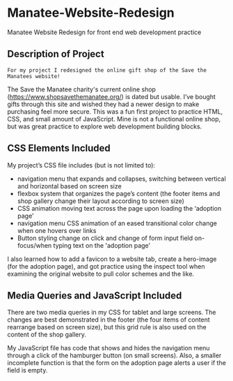 # Manatee-Website-Redesign
Manatee Website Redesign for front end web development practice

## Description of Project
	For my project I redesigned the online gift shop of the Save the Manatees website!
The Save the Manatee charity's current online shop (https://www.shopsavethemanatee.org/) is dated but usable. 
I’ve bought gifts through this site and wished they had a newer design to make purchasing feel more secure. 
This was a fun first project to practice HTML, CSS, and small amount of JavaScript. 
Mine is not a functional online shop, but was great practice to explore web development building blocks.

## CSS Elements Included
My project’s CSS file includes (but is not limited to): 
* navigation menu that expands and collapses, switching between vertical and horizontal based on screen size 
* flexbox system that organizes the page’s content (the footer items and shop gallery change their layout according to screen size) 
* CSS animation moving text across the page upon loading the ‘adoption page’ 
* navigation menu CSS animation of an eased transitional color change when one hovers over links
* Button styling change on click and change of form input field on-focus/when typing text on the 'adoption page'

I also learned how to add a favicon to a website tab, create a hero-image (for the adoption page), 
and got practice using the inspect tool when examining the original website to pull color schemes and the like. 

## Media Queries and JavaScript Included
There are two media queries in my CSS for tablet and large screens. 
The changes are best demonstrated in the footer (the four items of content rearrange based on screen size), 
but this grid rule is also used on the content of the shop gallery.

My JavaScript file has code that shows and hides the navigation menu through a click of the hamburger button (on small screens). Also, a smaller incomplete function is that the form on the adoption page alerts a user if the field is empty.
